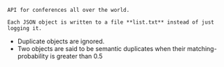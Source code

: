 ```
API for conferences all over the world.

Each JSON object is written to a file **list.txt** instead of just logging it.
```

-   Duplicate objects are ignored.
-   Two objects are said to be semantic duplicates when their matching-probability is greater than 0.5
